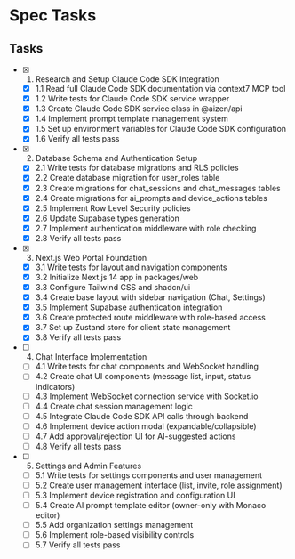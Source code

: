 # Spec Tasks

## Tasks

- [x] 1. Research and Setup Claude Code SDK Integration
  - [x] 1.1 Read full Claude Code SDK documentation via context7 MCP tool
  - [x] 1.2 Write tests for Claude Code SDK service wrapper
  - [x] 1.3 Create Claude Code SDK service class in @aizen/api
  - [x] 1.4 Implement prompt template management system
  - [x] 1.5 Set up environment variables for Claude Code SDK configuration
  - [x] 1.6 Verify all tests pass

- [x] 2. Database Schema and Authentication Setup
  - [x] 2.1 Write tests for database migrations and RLS policies
  - [x] 2.2 Create database migration for user_roles table
  - [x] 2.3 Create migrations for chat_sessions and chat_messages tables
  - [x] 2.4 Create migrations for ai_prompts and device_actions tables
  - [x] 2.5 Implement Row Level Security policies
  - [x] 2.6 Update Supabase types generation
  - [x] 2.7 Implement authentication middleware with role checking
  - [x] 2.8 Verify all tests pass

- [x] 3. Next.js Web Portal Foundation
  - [x] 3.1 Write tests for layout and navigation components
  - [x] 3.2 Initialize Next.js 14 app in packages/web
  - [x] 3.3 Configure Tailwind CSS and shadcn/ui
  - [x] 3.4 Create base layout with sidebar navigation (Chat, Settings)
  - [x] 3.5 Implement Supabase authentication integration
  - [x] 3.6 Create protected route middleware with role-based access
  - [x] 3.7 Set up Zustand store for client state management
  - [x] 3.8 Verify all tests pass

- [ ] 4. Chat Interface Implementation
  - [ ] 4.1 Write tests for chat components and WebSocket handling
  - [ ] 4.2 Create chat UI components (message list, input, status indicators)
  - [ ] 4.3 Implement WebSocket connection service with Socket.io
  - [ ] 4.4 Create chat session management logic
  - [ ] 4.5 Integrate Claude Code SDK API calls through backend
  - [ ] 4.6 Implement device action modal (expandable/collapsible)
  - [ ] 4.7 Add approval/rejection UI for AI-suggested actions
  - [ ] 4.8 Verify all tests pass

- [ ] 5. Settings and Admin Features
  - [ ] 5.1 Write tests for settings components and user management
  - [ ] 5.2 Create user management interface (list, invite, role assignment)
  - [ ] 5.3 Implement device registration and configuration UI
  - [ ] 5.4 Create AI prompt template editor (owner-only with Monaco editor)
  - [ ] 5.5 Add organization settings management
  - [ ] 5.6 Implement role-based visibility controls
  - [ ] 5.7 Verify all tests pass
